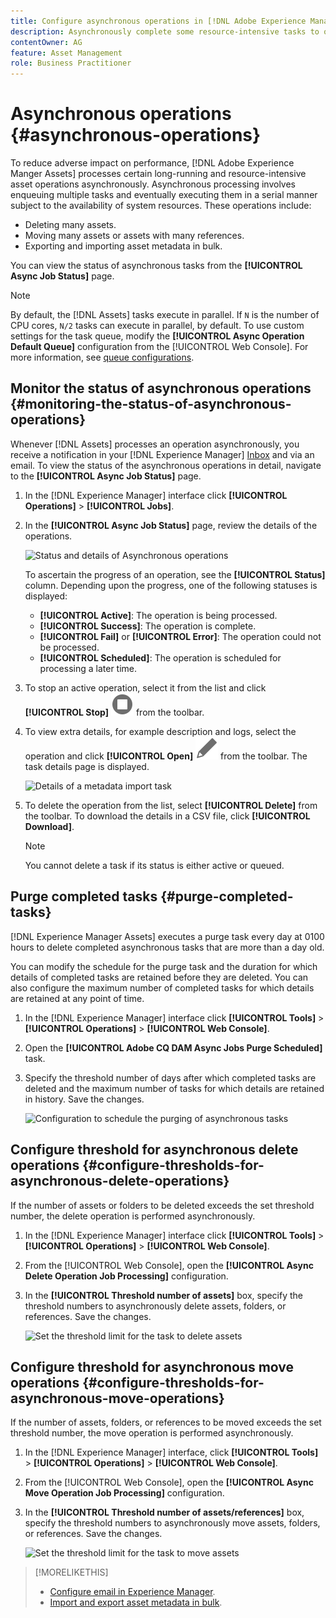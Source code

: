 ```yaml
---
title: Configure asynchronous operations in [!DNL Adobe Experience Manager].
description: Asynchronously complete some resource-intensive tasks to optimize performance in [!DNL Experience Manager Assets].
contentOwner: AG
feature: Asset Management
role: Business Practitioner
---
```


# Asynchronous operations {#asynchronous-operations}

To reduce adverse impact on performance, [!DNL Adobe Experience Manger Assets] processes certain long-running and resource-intensive asset operations asynchronously. Asynchronous processing involves enqueuing multiple tasks and eventually executing them in a serial manner subject to the availability of system resources. These operations include:

* Deleting many assets.
* Moving many assets or assets with many references.
* Exporting and importing asset metadata in bulk.

You can view the status of asynchronous tasks from the **[!UICONTROL Async Job Status]** page.

>[!NOTE]
>
>By default, the [!DNL Assets] tasks execute in parallel. If `N` is the number of CPU cores, `N/2` tasks can execute in parallel, by default. To use custom settings for the task queue, modify the **[!UICONTROL Async Operation Default Queue]** configuration from the [!UICONTROL Web Console]. For more information, see [queue configurations](https://sling.apache.org/documentation/bundles/apache-sling-eventing-and-job-handling.html#queue-configurations).

## Monitor the status of asynchronous operations {#monitoring-the-status-of-asynchronous-operations}

Whenever [!DNL Assets] processes an operation asynchronously, you receive a notification in your [!DNL Experience Manager] [Inbox](/help/sites-authoring/inbox.md) and via an email. To view the status of the asynchronous operations in detail, navigate to the **[!UICONTROL Async Job Status]** page.

1. In the [!DNL Experience Manager] interface click **[!UICONTROL Operations]** &gt; **[!UICONTROL Jobs]**.

1. In the **[!UICONTROL Async Job Status]** page, review the details of the operations.

   ![Status and details of Asynchronous operations](assets/job_status.png)

   To ascertain the progress of an operation, see the **[!UICONTROL Status]** column. Depending upon the progress, one of the following statuses is displayed:

   * **[!UICONTROL Active]**: The operation is being processed.
   * **[!UICONTROL Success]**: The operation is complete.
   * **[!UICONTROL Fail]** or **[!UICONTROL Error]**: The operation could not be processed.
   * **[!UICONTROL Scheduled]**: The operation is scheduled for processing a later time.

1. To stop an active operation, select it from the list and click **[!UICONTROL Stop]** ![stop icon](assets/do-not-localize/stop_icon.svg) from the toolbar.

1. To view extra details, for example description and logs, select the operation and click **[!UICONTROL Open]** ![open_icon](assets/do-not-localize/edit_icon.svg) from the toolbar. The task details page is displayed.

   ![Details of a metadata import task](assets/job_details.png)

1. To delete the operation from the list, select **[!UICONTROL Delete]** from the toolbar. To download the details in a CSV file, click **[!UICONTROL Download]**.

   >[!NOTE]
   >
   >You cannot delete a task if its status is either active or queued.

## Purge completed tasks {#purge-completed-tasks}

[!DNL Experience Manager Assets] executes a purge task every day at 0100 hours to delete completed asynchronous tasks that are more than a day old.

<!-- TBD: Find out from the engineering team and mention the time zone of this 1:00 am task.
-->

You can modify the schedule for the purge task and the duration for which details of completed tasks are retained before they are deleted. You can also configure the maximum number of completed tasks for which details are retained at any point of time.

1. In the [!DNL Experience Manager] interface click **[!UICONTROL Tools]** &gt; **[!UICONTROL Operations]** &gt; **[!UICONTROL Web Console]**.
1. Open the **[!UICONTROL Adobe CQ DAM Async Jobs Purge Scheduled]** task.
1. Specify the threshold number of days after which completed tasks are deleted and the maximum number of tasks for which details are retained in history. Save the changes.

   ![Configuration to schedule the purging of asynchronous tasks](assets/purge_job.png)

## Configure threshold for asynchronous delete operations {#configure-thresholds-for-asynchronous-delete-operations}

If the number of assets or folders to be deleted exceeds the set threshold number, the delete operation is performed asynchronously.

1. In the [!DNL Experience Manager] interface click **[!UICONTROL Tools]** &gt; **[!UICONTROL Operations]** &gt; **[!UICONTROL Web Console]**.
1. From the [!UICONTROL Web Console], open the **[!UICONTROL Async Delete Operation Job Processing]** configuration.
1. In the **[!UICONTROL Threshold number of assets]** box, specify the threshold numbers to asynchronously delete assets, folders, or references. Save the changes.

   ![Set the threshold limit for the task to delete assets](assets/delete_threshold.png)

## Configure threshold for asynchronous move operations {#configure-thresholds-for-asynchronous-move-operations}

If the number of assets, folders, or references to be moved exceeds the set threshold number, the move operation is performed asynchronously.

1. In the [!DNL Experience Manager] interface, click **[!UICONTROL Tools]** &gt; **[!UICONTROL Operations]** &gt; **[!UICONTROL Web Console]**.
1. From the [!UICONTROL Web Console], open the **[!UICONTROL Async Move Operation Job Processing]** configuration.
1. In the **[!UICONTROL Threshold number of assets/references]** box, specify the threshold numbers to asynchronously move assets, folders, or references. Save the changes.

   ![Set the threshold limit for the task to move assets](assets/move_threshold.png)

>[!MORELIKETHIS]
>
>* [Configure email in Experience Manager](/help/sites-administering/notification.md).
>* [Import and export asset metadata in bulk](/help/assets/metadata-import-export.md).
